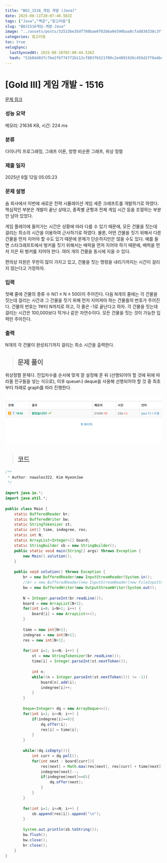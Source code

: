 ```yaml
---
title: "BOJ_1516_게임 개발 (Java)"
date: 2025-08-11T20:07:40.583Z
tags: ["Java","백준","알고리즘"]
slug: "BOJ1516게임-개발-Java"
image: "../assets/posts/32533be35df780bae0f02b6a0e590baa8cfad836338c3ff0848300199104e2c8.png"
categories: 알고리즘
toc: true
velogSync:
  lastSyncedAt: 2025-08-26T02:00:44.526Z
  hash: "51b84d03fc7be2f6f747f2b112cf883fb521f00c2e4891926c456d2ff0a4bc0f"
---
```


# [Gold III] 게임 개발 - 1516 

[문제 링크](https://www.acmicpc.net/problem/1516) 

### 성능 요약

메모리: 21636 KB, 시간: 224 ms

### 분류

다이나믹 프로그래밍, 그래프 이론, 방향 비순환 그래프, 위상 정렬

### 제출 일자

2025년 8월 12일 05:05:23

### 문제 설명

<p>숌 회사에서 이번에 새로운 전략 시뮬레이션 게임 세준 크래프트를 개발하기로 하였다. 핵심적인 부분은 개발이 끝난 상태고, 종족별 균형과 전체 게임 시간 등을 조절하는 부분만 남아 있었다.</p>

<p>게임 플레이에 들어가는 시간은 상황에 따라 다를 수 있기 때문에, 모든 건물을 짓는데 걸리는 최소의 시간을 이용하여 근사하기로 하였다. 물론, 어떤 건물을 짓기 위해서 다른 건물을 먼저 지어야 할 수도 있기 때문에 문제가 단순하지만은 않을 수도 있다. 예를 들면 스타크래프트에서 벙커를 짓기 위해서는 배럭을 먼저 지어야 하기 때문에, 배럭을 먼저 지은 뒤 벙커를 지어야 한다. 여러 개의 건물을 동시에 지을 수 있다.</p>

<p>편의상 자원은 무한히 많이 가지고 있고, 건물을 짓는 명령을 내리기까지는 시간이 걸리지 않는다고 가정하자.</p>

### 입력 

 <p>첫째 줄에 건물의 종류 수 N(1 ≤ N ≤ 500)이 주어진다. 다음 N개의 줄에는 각 건물을 짓는데 걸리는 시간과 그 건물을 짓기 위해 먼저 지어져야 하는 건물들의 번호가 주어진다. 건물의 번호는 1부터 N까지로 하고, 각 줄은 -1로 끝난다고 하자. 각 건물을 짓는데 걸리는 시간은 100,000보다 작거나 같은 자연수이다. 모든 건물을 짓는 것이 가능한 입력만 주어진다.</p>

### 출력 

 <p>N개의 각 건물이 완성되기까지 걸리는 최소 시간을 출력한다.</p>


> ## 문제 풀이

위상정렬 문제다. 진입차수를 순서에 맞게 잘 설정해 준 뒤 (선행되어야 할 것에 뒤에 따라올 친구들을 넣는 식으로), 이후 queue나 deque을 사용해 선행되어야 할 것 중 최초부터 차례로 graph를 따라 진행한다.

![](/assets/posts/32533be35df780bae0f02b6a0e590baa8cfad836338c3ff0848300199104e2c8.png)

> ## 코드

```java
/**
 * Author: nowalex322, Kim HyeonJae
 */

import java.io.*;
import java.util.*;

public class Main {
    static BufferedReader br;
    static BufferedWriter bw;
    static StringTokenizer st;
	static int[] time, indegree, res;
	static int N;
	static ArrayList<Integer>[] board;
	static StringBuilder sb = new StringBuilder();
    public static void main(String[] args) throws Exception {
        new Main().solution();
    }

    public void solution() throws Exception {
        br = new BufferedReader(new InputStreamReader(System.in));
        //br = new BufferedReader(new InputStreamReader(new FileInputStream("src/main/java/BOJ_1516_게임개발/input.txt")));
        bw = new BufferedWriter(new OutputStreamWriter(System.out));

		N = Integer.parseInt(br.readLine());
		board = new ArrayList[N+1];
		for(int i=0; i<N+1; i++) {
			board[i] = new ArrayList<>();
		}

		time = new int[N+1];
		indegree = new int[N+1];
		res = new int[N+1];

		for(int i=1; i<=N; i++) {
			st = new StringTokenizer(br.readLine());
			time[i] = Integer.parseInt(st.nextToken());

			int n;
			while((n = Integer.parseInt(st.nextToken())) != -1){
				board[n].add(i);
				indegree[i]++;
			}
		}

		Deque<Integer> dq = new ArrayDeque<>();
		for(int i=1; i<=N; i++) {
			if(indegree[i]==0){
				dq.offer(i);
				res[i] = time[i];
			}
		}

		while(!dq.isEmpty()){
			int curr = dq.poll();
			for(int next : board[curr]){
				res[next] = Math.max(res[next], res[curr] + time[next]);
				indegree[next]--;
				if(indegree[next]==0){
					dq.offer(next);
				}
			}
		}

		for(int i=1; i<=N; i++) {
			sb.append(res[i]).append("\n");
		}

		System.out.println(sb.toString());
        bw.flush();
        bw.close();
        br.close();
    }
}
```